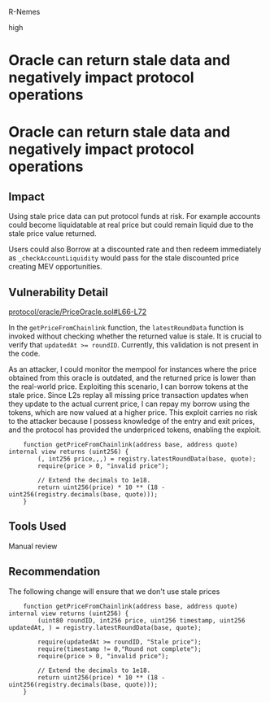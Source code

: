 R-Nemes

high

# Oracle can return stale data and negatively impact protocol operations

# Oracle can return stale data and negatively impact protocol operations
## Impact
Using stale price data can put protocol funds at risk.  For example accounts could become liquidatable at real price but could remain liquid due to the stale price value returned.

Users could also Borrow at a discounted rate and then redeem immediately as `_checkAccountLiquidity` would pass for the stale discounted price creating MEV opportunities.

##  Vulnerability Detail
[protocol/oracle/PriceOracle.sol#L66-L72](https://github.com/sherlock-audit/2023-05-ironbank/blob/main/ib-v2/src/protocol/oracle/PriceOracle.sol#L66-L72)

In the `getPriceFromChainlink` function, the `latestRoundData` function is invoked without checking whether the returned value is stale. It is crucial to verify that `updatedAt >= roundID`. Currently, this validation is not present in the code.

As an attacker, I could monitor the mempool for instances where the price obtained from this oracle is outdated, and the returned price is lower than the real-world price. Exploiting this scenario, I can borrow tokens at the stale price. Since L2s replay all missing price transaction updates when they update to the actual current price, I can repay my borrow using the tokens, which are now valued at a higher price. This exploit carries no risk to the attacker because I possess knowledge of the entry and exit prices, and the protocol has provided the underpriced tokens, enabling the exploit.

```solidity
    function getPriceFromChainlink(address base, address quote) internal view returns (uint256) {
        (, int256 price,,,) = registry.latestRoundData(base, quote);
        require(price > 0, "invalid price");

        // Extend the decimals to 1e18.
        return uint256(price) * 10 ** (18 - uint256(registry.decimals(base, quote)));
    }
```

## Tools Used
Manual review

## Recommendation
The following change will ensure that we don't use stale prices
```solidity
    function getPriceFromChainlink(address base, address quote) internal view returns (uint256) {
        (uint80 roundID, int256 price, uint256 timestamp, uint256 updatedAt, ) = registry.latestRoundData(base, quote);
		
		require(updatedAt >= roundID, "Stale price");
        require(timestamp != 0,"Round not complete");
        require(price > 0, "invalid price");

        // Extend the decimals to 1e18.
        return uint256(price) * 10 ** (18 - uint256(registry.decimals(base, quote)));
    }
```